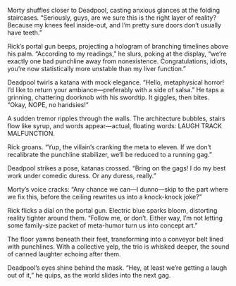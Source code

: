 Morty shuffles closer to Deadpool, casting anxious glances at the folding staircases. “Seriously, guys, are we sure this is the right layer of reality? Because my knees feel inside-out, and I’m pretty sure doors don’t usually have teeth.”

Rick’s portal gun beeps, projecting a hologram of branching timelines above his palm. “According to my readings,” he slurs, poking at the display, “we’re exactly one bad punchline away from nonexistence. Congratulations, idiots, you’re now statistically more unstable than my liver function.”

Deadpool twirls a katana with mock elegance. “Hello, metaphysical horror! I’d like to return your ambiance—preferably with a side of salsa.” He taps a grinning, chattering doorknob with his swordtip. It giggles, then bites. “Okay, NOPE, no handsies!”

A sudden tremor ripples through the walls. The architecture bubbles, stairs flow like syrup, and words appear—actual, floating words: LAUGH TRACK MALFUNCTION.

Rick groans. “Yup, the villain’s cranking the meta to eleven. If we don’t recalibrate the punchline stabilizer, we’ll be reduced to a running gag.”

Deadpool strikes a pose, katanas crossed. “Bring on the gags! I do my best work under comedic duress. Or any duress, really.”

Morty’s voice cracks: “Any chance we can—I dunno—skip to the part where we fix this, before the ceiling rewrites us into a knock-knock joke?”

Rick flicks a dial on the portal gun. Electric blue sparks bloom, distorting reality tighter around them. “Follow me, or don’t. Either way, I’m not letting some family-size packet of meta-humor turn us into concept art.”

The floor yawns beneath their feet, transforming into a conveyor belt lined with punchlines. With a collective yelp, the trio is whisked deeper, the sound of canned laughter echoing after them. 

Deadpool’s eyes shine behind the mask. “Hey, at least we’re getting a laugh out of it,” he quips, as the world slides into the next gag.
